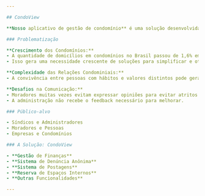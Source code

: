 ```yaml
---

## CondoView

**Nosso aplicativo de gestão de condomínio** é uma solução desenvolvida para simplificar a comunicação e resolver problemas dentro do condomínio, mantendo a transparência em todas as ações. Ele serve como um meio centralizado para os moradores se comunicarem e resolverem suas questões cotidianas de forma eficiente.

### Problematização

**Crescimento dos Condomínios:**
- A quantidade de domicílios em condomínios no Brasil passou de 1,6% em 2010 para 2,4% em 2022 (AGÊNCIA IBGE NOTÍCIAS, 2022).
- Isso gera uma necessidade crescente de soluções para simplificar e otimizar a administração condominial.

**Complexidade das Relações Condominiais:**
- A convivência entre pessoas com hábitos e valores distintos pode gerar conflitos, comparável a um "barril de pólvora" pronto para explodir.

**Desafios na Comunicação:**
- Moradores muitas vezes evitam expressar opiniões para evitar atritos.
- A administração não recebe o feedback necessário para melhorar.

### Público-alvo

- Síndicos e Administradores
- Moradores e Pessoas
- Empresas e Condomínios

### A Solução: CondoView

- **Gestão de Finanças**
- **Sistema de Denúncia Anônima**
- **Sistema de Postagens**
- **Reserva de Espaços Internos**
- **Outras Funcionalidades**

---
```


